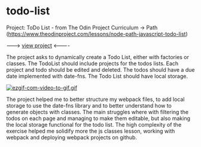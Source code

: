 # todo-list

Project: ToDo List - from The Odin Project Curriculum -> Path (https://www.theodinproject.com/lessons/node-path-javascript-todo-list)

---> [view project](https://freefallrush.github.io/todo-list/) <----

The project asks to dynamically create a Todo List, either with factories or classes. The TodoList should include projects for the todos lists. Each project and todo should be edited and deleted.
The todos should have a due date implemented with date-fns.
The Todo List should have local storage.

[![ezgif-com-video-to-gif.gif](https://i.postimg.cc/wTjF7PPK/ezgif-com-video-to-gif.gif)](https://postimg.cc/4njp08sw)

The project helped me to better structure my webpack files, to add local storage to use the date-fns library and to better understand how to generate objects with classes. The main struggles where with filtering the todos on each page and managing to make them editable, but also making the local storage functional for the todo list.
The high complexity of the exercise helped me solidify more the js classes lesson, working with webpack and deploying webpack projects on github.

